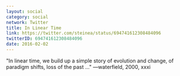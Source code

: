 ```yaml
---
layout: social
category: social
network: Twitter
title: In Linear Time
link: https://twitter.com/steinea/status/694741612308484096
twitterID: 694741612308484096
date: 2016-02-02
---
```


"In linear time, we build up a simple story of evolution and change, of paradigm shifts, loss of the past ..." —waterfield, 2000, xxxi
